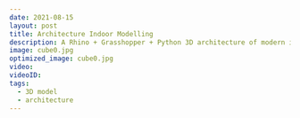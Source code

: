 ```yaml
---
date: 2021-08-15
layout: post
title: Architecture Indoor Modelling
description: A Rhino + Grasshopper + Python 3D architecture of modern indoor concept space.
image: cube0.jpg
optimized_image: cube0.jpg
video: 
videoID: 
tags:
  - 3D model
  - architecture
---
```

